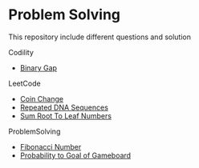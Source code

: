 # Problem Solving
This repository include different questions and solution

Codility
- [Binary Gap](https://github.com/RaysonYeungHK/problem_solving/tree/master/Codility/src/com/codepicker/exercise/binarygap)

LeetCode
- [Coin Change](https://github.com/RaysonYeungHK/problem_solving/tree/master/LeetCode/src/com/codepicker/exercise/coinchange)
- [Repeated DNA Sequences](https://github.com/RaysonYeungHK/problem_solving/tree/master/LeetCode/src/com/codepicker/exercise/repeateddnasequence)
- [Sum Root To Leaf Numbers](https://github.com/RaysonYeungHK/problem_solving/tree/master/LeetCode/src/com/codepicker/exercise/sumroottoleafnumbers)

ProblemSolving
- [Fibonacci Number](https://github.com/RaysonYeungHK/problem_solving/tree/master/ProblemSolving/src/com/codepicker/exercise/fibonaccinumber)
- [Probability to Goal of Gameboard](https://github.com/RaysonYeungHK/problem_solving/tree/master/ProblemSolving/src/com/codepicker/exercise/dice/gameboard)